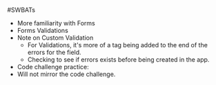 #SWBATs
- More familiarity with Forms
- Forms Validations
- Note on Custom Validation
  - For Validations, it's more of a tag being added to the end of the errors for the field.
  - Checking to see if errors exists before being created in the app.
- Code challenge practice:
- Will not mirror the code challenge.
